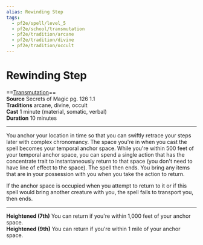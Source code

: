 ```yaml
---
alias: Rewinding Step
tags:
  - pf2e/spell/level_5
  - pf2e/school/transmutation
  - pf2e/tradition/arcane
  - pf2e/tradition/divine
  - pf2e/tradition/occult
---
```


# Rewinding Step

==[Transmutation](../../../Traits/Transmutation.md)==  
__Source__ Secrets of Magic pg. 126 1.1  
**Traditions** arcane, divine, occult  
**Cast** 1 minute (material, somatic, verbal)  
**Duration** 10 minutes

---

You anchor your location in time so that you can swiftly retrace your steps later with complex chronomancy. The space you're in when you cast the spell becomes your temporal anchor space. While you're within 500 feet of your temporal anchor space, you can spend a single action that has the concentrate trait to instantaneously return to that space (you don't need to have line of effect to the space). The spell then ends. You bring any items that are in your possession with you when you take the action to return.

If the anchor space is occupied when you attempt to return to it or if this spell would bring another creature with you, the spell fails to transport you, then ends.

<hr>

**Heightened (7th)** You can return if you're within 1,000 feet of your anchor space.  
**Heightened (9th)** You can return if you're within 1 mile of your anchor space.
